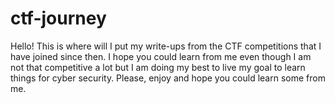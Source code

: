 # ctf-journey
Hello! This is where will I put my write-ups from the CTF competitions that I have joined since then. I hope you could learn from me even though I am not that competitive a lot but I am doing my best to live my goal to learn things for cyber security. Please, enjoy and hope you could learn some from me.
